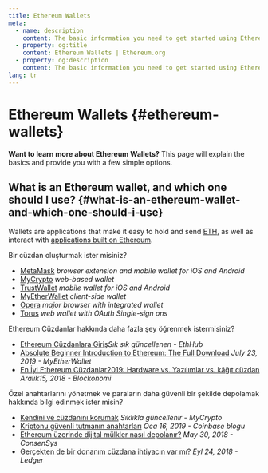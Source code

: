 ```yaml
---
title: Ethereum Wallets
meta:
  - name: description
    content: The basic information you need to get started using Ethereum wallets.
  - property: og:title
    content: Ethereum Wallets | Ethereum.org
  - property: og:description
    content: The basic information you need to get started using Ethereum wallets.
lang: tr
---
```


# Ethereum Wallets {#ethereum-wallets}

<div class="featured">

**Want to learn more about Ethereum Wallets?** This page will explain the basics and provide you with a few simple options.

</div>

## What is an Ethereum wallet, and which one should I use? {#what-is-an-ethereum-wallet-and-which-one-should-i-use}

Wallets are applications that make it easy to hold and send [ETH](/tr/eth/), as well as interact with [applications built on Ethereum](/tr/dapps/).

Bir cüzdan oluşturmak ister misiniz?

- [MetaMask](https://metamask.io) _browser extension and mobile wallet for iOS and Android_
- [MyCrypto](https://mycrypto.com) _web-based wallet_
- [TrustWallet](https://trustwallet.com/) _mobile wallet for iOS and Android_
- [MyEtherWallet](https://www.myetherwallet.com/) _client-side wallet_
- [Opera](https://www.opera.com/crypto) _major browser with integrated wallet_
- [Torus](https://toruswallet.io/) _web wallet with OAuth Single-sign ons_

Ethereum Cüzdanlar hakkında daha fazla şey öğrenmek istermisiniz?

- [Ethereum Cüzdanlara Giriş](https://docs.ethhub.io/using-ethereum/wallets/intro-to-ethereum-wallets/)_Sık sık güncellenen - EthHub_
- [Absolute Beginner Introduction to Ethereum: The Full Download](https://www.mewtopia.com/absolute-beginners-guide/) _July 23, 2019 - MyEtherWallet_
- [En İyi Ethereum Cüzdanlar2019: Hardware vs. Yazılımlar vs. kâğıt cüzdan ](https://blockonomi.com/best-ethereum-wallets/) _Aralık15, 2018 - Blockonomi_

Özel anahtarlarını yönetmek ve paraların daha güvenli bir şekilde depolamak hakkında bilgi edinmek ister misin?

- [Kendini ve cüzdanını korumak](https://support.mycrypto.com/staying-safe/protecting-yourself-and-your-funds) _Sıklıkla güncellenir - MyCrypto_
- [Kriptonu güvenli tutmanın anahtarları](https://blog.coinbase.com/the-keys-to-keeping-your-crypto-safe-96d497cce6cf) _Oca 16, 2019 - Coinbase blogu_
- [Ethereum üzerinde dijital mülkler nasıl depolanır?](https://media.consensys.net/how-to-store-digital-assets-on-ethereum-a2bfdcf66bd0) _May 30, 2018 - ConsenSys_
- [Gerçekten de bir donanım cüzdana ihtiyacın var mı?](https://medium.com/ledger-on-security-and-blockchain/ledger-101-part-1-do-you-really-need-a-hardware-wallet-7f5abbadd945) _Eyl 24, 2018 - Ledger_
